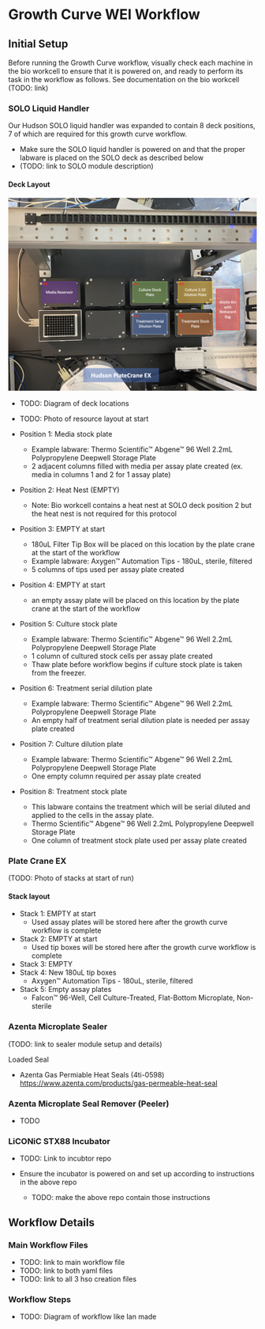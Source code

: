 # Growth Curve WEI Workflow

## Initial Setup

Before running the Growth Curve workflow, visually check each machine in the bio workcell to ensure that it is powered on, and ready to perform its task in the workflow as follows. See documentation on the bio workcell (TODO: link)
### SOLO Liquid Handler
Our Hudson SOLO liquid handler was expanded to contain 8 deck positions, 7 of which are required for this growth curve workflow.

- Make sure the SOLO liquid handler is powered on and that the proper labware is placed on the SOLO deck as described below
-  (TODO: link to SOLO module description)
#### Deck Layout

![Labware layout at start of growth curve protocol](https://github.com/AD-SDL/rpl_workcell/blob/main/bio_workcell/workflows/growth_curve/growth_curve_description/resources/figures/gc_layout_at_start.png)
- TODO: Diagram of deck locations
- TODO: Photo of resource layout at start


- Position 1: Media stock plate
    - Example labware: Thermo Scientific™ Abgene™ 96 Well 2.2mL Polypropylene Deepwell Storage Plate
    - 2 adjacent columns filled with media per assay plate created
        (ex. media in columns 1 and 2 for 1 assay plate)

- Position 2: Heat Nest (EMPTY)
    - Note: Bio workcell contains a heat nest at SOLO deck position 2 but the heat nest is not required for this protocol

- Position 3: EMPTY at start
    - 180uL Filter Tip Box will be placed on this location by the plate crane at the start of the workflow
    - Example labware: Axygen™ Automation Tips - 180uL, sterile, filtered
    - 5 columns of tips used per assay plate created

- Position 4: EMPTY at start
    - an empty assay plate will be placed on this location by the plate crane at the start of the workflow

- Position 5: Culture stock plate
    - Example labware: Thermo Scientific™ Abgene™ 96 Well 2.2mL Polypropylene Deepwell Storage Plate
    - 1 column of cultured stock cells per assay plate created
    - Thaw plate before workflow begins if culture stock plate is taken from the freezer.

- Position 6: Treatment serial dilution plate
    - Example labware: Thermo Scientific™ Abgene™ 96 Well 2.2mL Polypropylene Deepwell Storage Plate
    - An empty half of treatment serial dilution plate is needed per assay plate created

- Position 7: Culture dilution plate
    - Example labware: Thermo Scientific™ Abgene™ 96 Well 2.2mL Polypropylene Deepwell Storage Plate
    - One empty column required per assay plate created

- Position 8: Treatment stock plate 
    - This labware contains the treatment which will be serial diluted and applied to the cells in the assay plate.
    - Thermo Scientific™ Abgene™ 96 Well 2.2mL Polypropylene Deepwell Storage Plate
    - One column of treatment stock plate used per assay plate created

### Plate Crane EX

(TODO: Photo of stacks at start of run)
#### Stack layout

- Stack 1: EMPTY at start 
    - Used assay plates will be stored here after the growth curve workflow is complete
- Stack 2: EMPTY at start 
    - Used tip boxes will be stored here after the growth curve workflow is complete
- Stack 3: EMPTY
- Stack 4: New 180uL tip boxes 
    - Axygen™ Automation Tips - 180uL, sterile, filtered
- Stack 5: Empty assay plates
    - Falcon™ 96-Well, Cell Culture-Treated, Flat-Bottom Microplate, Non-sterile

### Azenta Microplate Sealer


(TODO: link to sealer module setup and details)

Loaded Seal
- Azenta Gas Permiable Heat Seals (4ti-0598) 
https://www.azenta.com/products/gas-permeable-heat-seal

### Azenta Microplate Seal Remover (Peeler)
- TODO 
### LiCONiC STX88 Incubator

- TODO: Link to incubtor repo

- Ensure the incubator is powered on and set up according to instructions in the above repo
    - TODO: make the above repo contain those instructions

## Workflow Details 

### Main Workflow Files  
- TODO: link to main workflow file 
- TODO: link to both yaml files
- TODO: link to all 3 hso creation files

### Workflow Steps 
- TODO: Diagram of workflow like Ian made 










    


    






